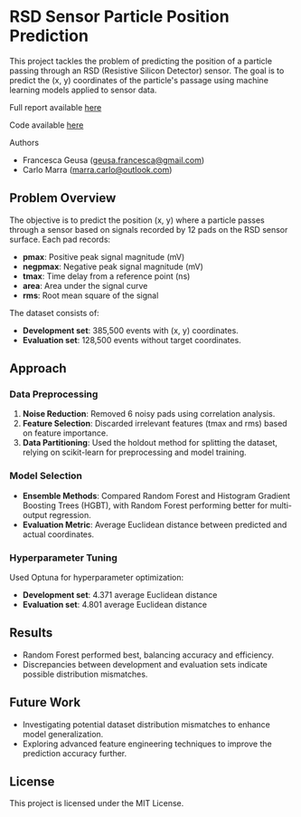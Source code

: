 # RSD Sensor Particle Position Prediction

This project tackles the problem of predicting the position of a particle passing through an RSD (Resistive Silicon Detector) sensor. The goal is to predict the (x, y) coordinates of the particle's passage using machine learning models applied to sensor data.

Full report available [here](https://github.com/CarloMarra/rsd-sensor-prediction/blob/main/Report.pdf)

Code available [here](https://github.com/CarloMarra/rsd-sensor-prediction/blob/main/Regression_Task.ipynb)

Authors

- Francesca Geusa ([geusa.francesca@gmail.com](geusa.francesca@gmail.com))
- Carlo Marra ([marra.carlo@outlook.com](marra.carlo@outlook.com))

## Problem Overview

The objective is to predict the position (x, y) where a particle passes through a sensor based on signals recorded by 12 pads on the RSD sensor surface. Each pad records:

- **pmax**: Positive peak signal magnitude (mV)
- **negpmax**: Negative peak signal magnitude (mV)
- **tmax**: Time delay from a reference point (ns)
- **area**: Area under the signal curve
- **rms**: Root mean square of the signal

The dataset consists of:
- **Development set**: 385,500 events with (x, y) coordinates.
- **Evaluation set**: 128,500 events without target coordinates.

## Approach

### Data Preprocessing
1. **Noise Reduction**: Removed 6 noisy pads using correlation analysis.
2. **Feature Selection**: Discarded irrelevant features (tmax and rms) based on feature importance.
3. **Data Partitioning**: Used the holdout method for splitting the dataset, relying on scikit-learn for preprocessing and model training.

### Model Selection
- **Ensemble Methods**: Compared Random Forest and Histogram Gradient Boosting Trees (HGBT), with Random Forest performing better for multi-output regression.
- **Evaluation Metric**: Average Euclidean distance between predicted and actual coordinates.

### Hyperparameter Tuning
Used Optuna for hyperparameter optimization:
- **Development set**: 4.371 average Euclidean distance
- **Evaluation set**: 4.801 average Euclidean distance

## Results
- Random Forest performed best, balancing accuracy and efficiency.
- Discrepancies between development and evaluation sets indicate possible distribution mismatches.

## Future Work

-	Investigating potential dataset distribution mismatches to enhance model generalization.
- Exploring advanced feature engineering techniques to improve the prediction accuracy further.

## License

This project is licensed under the MIT License.
